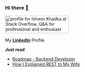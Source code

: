 ### Hi there 👋

<!--
**IshworKhadka/IshworKhadka** is a ✨ _special_ ✨ repository because its `README.md` (this file) appears on your GitHub profile.

Here are some ideas to get you started:

- 🔭 I’m currently working on ...
- 🌱 I’m currently learning ...
- 👯 I’m looking to collaborate on ...
- 🤔 I’m looking for help with ...
- 💬 Ask me about ...
- 📫 How to reach me: ...
- 😄 Pronouns: ...
- ⚡ Fun fact: ...


-->

<a href="https://stackoverflow.com/users/4710512/ishwor-khadka"><img src="https://stackoverflow.com/users/flair/4710512.png" width="208" height="58" alt="profile for Ishwor Khadka at Stack Overflow, Q&amp;A for professional and enthusiast programmers" title="profile for Ishwor Khadka at Stack Overflow, Q&amp;A for professional and enthusiast programmers"></a>

My <b><a href = "https://www.linkedin.com/in/eshwor-khadka/">LinkedIn</a></b> Profile

<b>Just read</b> 
<ul>
  <li><a href = "https://roadmap.sh/backend">Roadmap - Backend Developer</a></li>
  <li><a href = "http://web.archive.org/web/20130116005443/http://tomayko.com/writings/rest-to-my-wife">How I Explained REST to My Wife</a></li>
 </ul>
